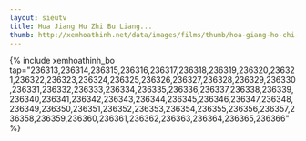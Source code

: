 ```yaml
---
layout: sieutv
title: Hua Jiang Hu Zhi Bu Liang...
thumb: http://xemhoathinh.net/data/images/films/thumb/hoa-giang-ho-chi-bat-luong-nhan-hua-jiang-hu-zhi-bu-liang-ren-2015.jpg
---
```

{% include xemhoathinh_bo tap="236313,236314,236315,236316,236317,236318,236319,236320,236321,236322,236323,236324,236325,236326,236327,236328,236329,236330,236331,236332,236333,236334,236335,236336,236337,236338,236339,236340,236341,236342,236343,236344,236345,236346,236347,236348,236349,236350,236351,236352,236353,236354,236355,236356,236357,236358,236359,236360,236361,236362,236363,236364,236365,236366" %} 
